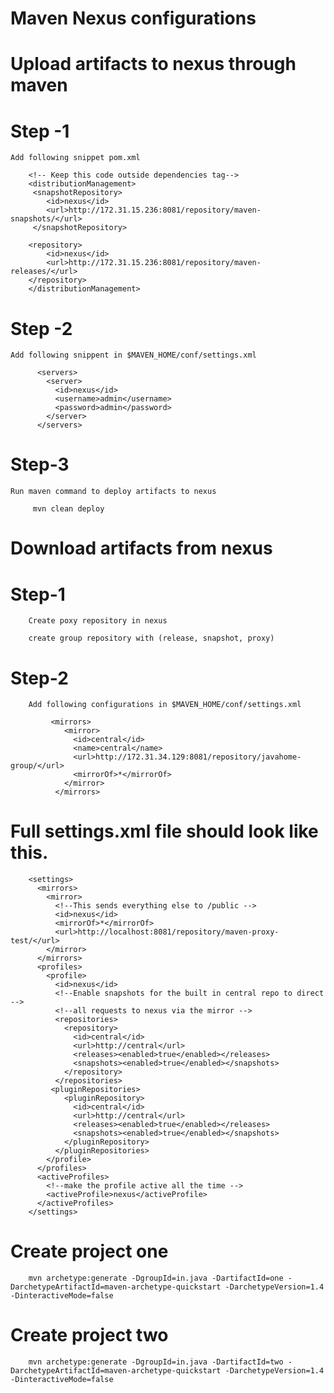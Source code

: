 # Maven Nexus configurations

# Upload artifacts to nexus through maven
# Step -1
    Add following snippet pom.xml

        <!-- Keep this code outside dependencies tag-->
        <distributionManagement>
         <snapshotRepository>
            <id>nexus</id>
            <url>http://172.31.15.236:8081/repository/maven-snapshots/</url>
         </snapshotRepository>

        <repository>
            <id>nexus</id>
            <url>http://172.31.15.236:8081/repository/maven-releases/</url>
        </repository>
        </distributionManagement>
  
# Step -2

    Add following snippent in $MAVEN_HOME/conf/settings.xml
    
          <servers>
            <server>
              <id>nexus</id>
              <username>admin</username>
              <password>admin</password>
            </server>
          </servers>
          
# Step-3

    Run maven command to deploy artifacts to nexus
    
         mvn clean deploy
         
  # Download artifacts from nexus
  
# Step-1
        Create poxy repository in nexus

        create group repository with (release, snapshot, proxy)
# Step-2
        Add following configurations in $MAVEN_HOME/conf/settings.xml

             <mirrors>
                <mirror>
                  <id>central</id>
                  <name>central</name>
                  <url>http://172.31.34.129:8081/repository/javahome-group/</url>
                  <mirrorOf>*</mirrorOf>
                </mirror>
              </mirrors>
              
# Full settings.xml file should look like this.

        <settings>
          <mirrors>
            <mirror>
              <!--This sends everything else to /public -->
              <id>nexus</id>
              <mirrorOf>*</mirrorOf>
              <url>http://localhost:8081/repository/maven-proxy-test/</url>
            </mirror>
          </mirrors>
          <profiles>
            <profile>
              <id>nexus</id>
              <!--Enable snapshots for the built in central repo to direct -->
              <!--all requests to nexus via the mirror -->
              <repositories>
                <repository>
                  <id>central</id>
                  <url>http://central</url>
                  <releases><enabled>true</enabled></releases>
                  <snapshots><enabled>true</enabled></snapshots>
                </repository>
              </repositories>
             <pluginRepositories>
                <pluginRepository>
                  <id>central</id>
                  <url>http://central</url>
                  <releases><enabled>true</enabled></releases>
                  <snapshots><enabled>true</enabled></snapshots>
                </pluginRepository>
              </pluginRepositories>
            </profile>
          </profiles>
          <activeProfiles>
            <!--make the profile active all the time -->
            <activeProfile>nexus</activeProfile>
          </activeProfiles>
        </settings>
        
# Create project one

        mvn archetype:generate -DgroupId=in.java -DartifactId=one -DarchetypeArtifactId=maven-archetype-quickstart -DarchetypeVersion=1.4 -DinteractiveMode=false

# Create project two
        mvn archetype:generate -DgroupId=in.java -DartifactId=two -DarchetypeArtifactId=maven-archetype-quickstart -DarchetypeVersion=1.4 -DinteractiveMode=false
